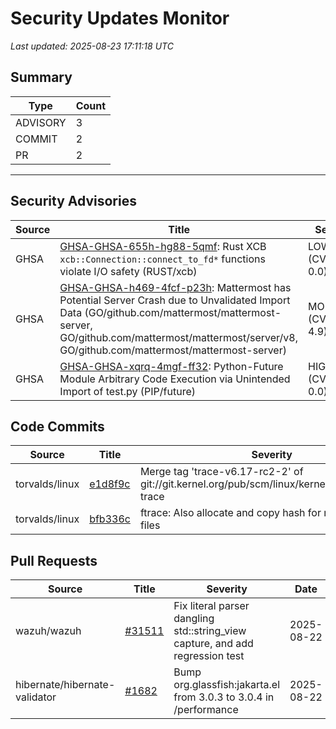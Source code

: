 # Security Updates Monitor

*Last updated: 2025-08-23 17:11:18 UTC*

## Summary
| Type | Count |
|------|-------|
| ADVISORY | 3 |
| COMMIT | 2 |
| PR | 2 |

---

## Security Advisories

| Source | Title | Severity | Date |
|--------|-------|----------|------|
| GHSA | [GHSA-GHSA-655h-hg88-5qmf](https://github.com/advisories/GHSA-655h-hg88-5qmf): Rust XCB `xcb::Connection::connect_to_fd*` functions violate I/O safety (RUST/xcb) | LOW (CVSS: 0.0) | 2025-08-22 |
| GHSA | [GHSA-GHSA-h469-4fcf-p23h](https://github.com/advisories/GHSA-h469-4fcf-p23h): Mattermost has Potential Server Crash due to Unvalidated Import Data (GO/github.com/mattermost/mattermost-server, GO/github.com/mattermost/mattermost/server/v8, GO/github.com/mattermost/mattermost-server) | MODERATE (CVSS: 4.9) | 2025-08-21 |
| GHSA | [GHSA-GHSA-xqrq-4mgf-ff32](https://github.com/advisories/GHSA-xqrq-4mgf-ff32): Python-Future Module Arbitrary Code Execution via Unintended Import of test.py (PIP/future) | HIGH (CVSS: 0.0) | 2025-08-14 |

## Code Commits

| Source | Title | Severity | Date |
|--------|-------|----------|------|
| torvalds/linux | [e1d8f9c](https://github.com/torvalds/linux/commit/e1d8f9ccb24ecd969fb1062886b20200acc60009) | Merge tag 'trace-v6.17-rc2-2' of git://git.kernel.org/pub/scm/linux/kernel/git/trace/linux-trace | 2025-08-23 |
| torvalds/linux | [bfb336c](https://github.com/torvalds/linux/commit/bfb336cf97df7b37b2b2edec0f69773e06d11955) | ftrace: Also allocate and copy hash for reading of filter files | 2025-08-22 |

## Pull Requests

| Source | Title | Severity | Date |
|--------|-------|----------|------|
| wazuh/wazuh | [#31511](https://github.com/wazuh/wazuh/pull/31511) | Fix literal parser dangling std::string_view capture, and add regression test | 2025-08-22 |
| hibernate/hibernate-validator | [#1682](https://github.com/hibernate/hibernate-validator/pull/1682) | Bump org.glassfish:jakarta.el from 3.0.3 to 3.0.4 in /performance | 2025-08-22 |

